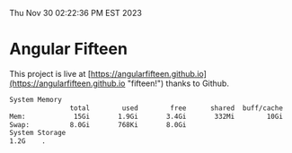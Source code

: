 Thu Nov 30 02:22:36 PM EST 2023

# Angular Fifteen


This project is live at [https://angularfifteen.github.io](https://angularfifteen.github.io "fifteen!") thanks to Github.

```bash
System Memory
               total        used        free      shared  buff/cache   available
Mem:            15Gi       1.9Gi       3.4Gi       332Mi        10Gi        13Gi
Swap:          8.0Gi       768Ki       8.0Gi
System Storage
1.2G	.
